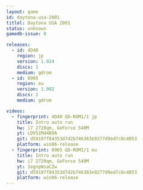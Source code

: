 ```yaml
---
layout: game
id: daytona-usa-2001
titlel: Daytona USA 2001
status: unknown
gamedb-issue: 0

releases:
  - id: 4D40
    region: jp
    version: 1.024
    discs: 1
    medium: gdrom
  - id: 0965
    region: eu
    version: 1.002
    discs: 1
    medium: gdrom

videos:
  - fingerprint: 4D40 GD-ROM1/1 jp
    title: Intro auto run
    hw: i7 2720qm, GeForce 540M
    yt: LDVS1M44B9A
    git: d59197f84353d7d2b746383e9277d9ed7c8c4053
    platform: win86-release
  - fingerprint: 0965 GD-ROM1/1 eu
    title: Intro auto run
    hw: i7 2720qm, GeForce 540M
    yt: 1egnpWsaCZw
    git: d59197f84353d7d2b746383e9277d9ed7c8c4053
    platform: win86-release
---
```

